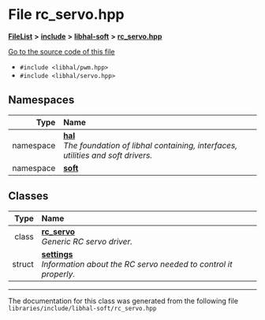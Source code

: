 

# File rc\_servo.hpp



[**FileList**](files.md) **>** [**include**](dir_cba0faac6e93618a6e2539705915bd70.md) **>** [**libhal-soft**](dir_d4bad6877cf31bc2d39b696d7a305013.md) **>** [**rc\_servo.hpp**](rc__servo_8hpp.md)

[Go to the source code of this file](rc__servo_8hpp_source.md)



* `#include <libhal/pwm.hpp>`
* `#include <libhal/servo.hpp>`













## Namespaces

| Type | Name |
| ---: | :--- |
| namespace | [**hal**](namespacehal.md) <br>_The foundation of libhal containing, interfaces, utilities and soft drivers._  |
| namespace | [**soft**](namespacehal_1_1soft.md) <br> |


## Classes

| Type | Name |
| ---: | :--- |
| class | [**rc\_servo**](classhal_1_1soft_1_1rc__servo.md) <br>_Generic RC servo driver._  |
| struct | [**settings**](structhal_1_1soft_1_1rc__servo_1_1settings.md) <br>_Information about the RC servo needed to control it properly._  |



















































------------------------------
The documentation for this class was generated from the following file `libraries/include/libhal-soft/rc_servo.hpp`

